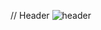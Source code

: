 <!--
**sgkim39/sgkim39** is a ✨ _special_ ✨ repository because its `README.md` (this file) appears on your GitHub profile.

Here are some ideas to get you started:

- 🔭 I’m currently working on ...
- 🌱 I’m currently learning ...
- 👯 I’m looking to collaborate on ...
- 🤔 I’m looking for help with ...
- 💬 Ask me about ...
- 📫 How to reach me: ...
- 😄 Pronouns: ...
- ⚡ Fun fact: ...
-->

// Header
![header](https://capsule-render.vercel.app/api?type=blur&color=timeGradient&height=300&section=header&text=It's%a%good%day%to%code)
